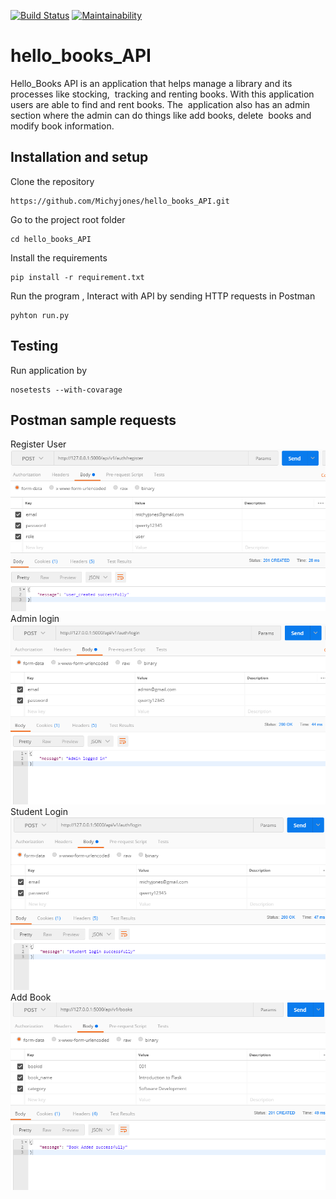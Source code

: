 [![Build Status](https://travis-ci.org/Michyjones/hello_books_API.svg?branch=API_endpoints)](https://travis-ci.org/Michyjones/hello_books_API)
[![Maintainability](https://api.codeclimate.com/v1/badges/3c4321d03e94eb715724/maintainability)](https://codeclimate.com/github/Michyjones/hello_books_API/maintainability)

# hello_books_API
Hello_Books API is an application that helps manage a library and its processes like stocking, 
tracking and renting books. With this application users are able to find and rent books. The 
application also has an admin section where the admin can do things like add books, delete 
books and modify book information.

## Installation and setup

Clone the repository
```
https://github.com/Michyjones/hello_books_API.git
```

Go to the project root folder
```
cd hello_books_API
```
Install the requirements
```
pip install -r requirement.txt
```

Run the program , Interact with API by sending HTTP requests in Postman
```
pyhton run.py
```

## Testing 
Run application by 
```
nosetests --with-covarage
```
## Postman sample requests
Register User
![ScreenShot](screenshots/register.PNG)
Admin login
![ScreenShot](screenshots/admin_login.PNG)
Student Login
![ScreenShot](screenshots/login-student.PNG)
Add Book
![ScreenShot](screenshots/add_book.PNG)



